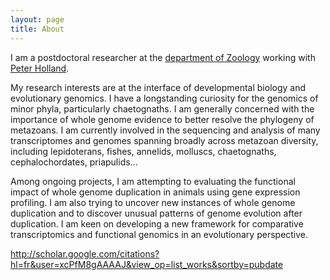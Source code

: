 ```yaml
---
layout: page
title: About
---
```


I am a postdoctoral researcher at the [department of Zoology](http://zoo.ox.ac.uk) working with [Peter Holland](http://zoo-pholland.zoo.ox.ac.uk). 

My research interests are at the interface of developmental biology and evolutionary genomics. I have a longstanding curiosity for the genomics of minor phyla, particularly chaetognaths. I am generally concerned with the importance of whole genome evidence to better resolve the phylogeny of metazoans. I am currently involved in the sequencing and analysis of many transcriptomes and genomes spanning broadly across metazoan diversity, including lepidoterans, fishes, annelids, molluscs, chaetognaths, cephalochordates, priapulids...

Among ongoing projects, I am attempting to evaluating the functional impact of whole genome duplication in animals using gene expression profiling. I am also trying to uncover new instances of whole genome duplication and to discover unusual patterns of genome evolution after duplication. I am keen on developing a new framework for comparative transcriptomics and functional genomics in an evolutionary perspective.



http://scholar.google.com/citations?hl=fr&user=xcPfM8gAAAAJ&view_op=list_works&sortby=pubdate


